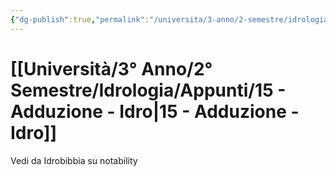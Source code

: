 ```yaml
---
{"dg-publish":true,"permalink":"/universita/3-anno/2-semestre/idrologia/appunti/15-adduzione-idro/","tags":["UNI"]}
---
```



# [[Università/3° Anno/2° Semestre/Idrologia/Appunti/15 - Adduzione - Idro\|15 - Adduzione - Idro]]

Vedi da Idrobibbia su notability


      